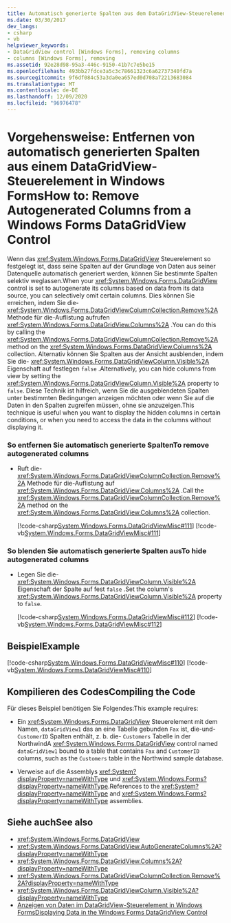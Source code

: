 ```yaml
---
title: Automatisch generierte Spalten aus dem DataGridView-Steuerelement entfernen
ms.date: 03/30/2017
dev_langs:
- csharp
- vb
helpviewer_keywords:
- DataGridView control [Windows Forms], removing columns
- columns [Windows Forms], removing
ms.assetid: 92e28d98-95a3-446c-9150-41b7c7e5be15
ms.openlocfilehash: 493bb27fdce3a5c3c78661323c6a62737340fd7a
ms.sourcegitcommit: 9f6df084c53a3da0ea657ed0d708a72213683084
ms.translationtype: MT
ms.contentlocale: de-DE
ms.lasthandoff: 12/09/2020
ms.locfileid: "96976478"
---
```

# <a name="how-to-remove-autogenerated-columns-from-a-windows-forms-datagridview-control"></a><span data-ttu-id="9a9d0-102">Vorgehensweise: Entfernen von automatisch generierten Spalten aus einem DataGridView-Steuerelement in Windows Forms</span><span class="sxs-lookup"><span data-stu-id="9a9d0-102">How to: Remove Autogenerated Columns from a Windows Forms DataGridView Control</span></span>
<span data-ttu-id="9a9d0-103">Wenn das <xref:System.Windows.Forms.DataGridView> Steuerelement so festgelegt ist, dass seine Spalten auf der Grundlage von Daten aus seiner Datenquelle automatisch generiert werden, können Sie bestimmte Spalten selektiv weglassen.</span><span class="sxs-lookup"><span data-stu-id="9a9d0-103">When your <xref:System.Windows.Forms.DataGridView> control is set to autogenerate its columns based on data from its data source, you can selectively omit certain columns.</span></span> <span data-ttu-id="9a9d0-104">Dies können Sie erreichen, indem Sie die- <xref:System.Windows.Forms.DataGridViewColumnCollection.Remove%2A> Methode für die-Auflistung aufrufen <xref:System.Windows.Forms.DataGridView.Columns%2A> .</span><span class="sxs-lookup"><span data-stu-id="9a9d0-104">You can do this by calling the <xref:System.Windows.Forms.DataGridViewColumnCollection.Remove%2A> method on the <xref:System.Windows.Forms.DataGridView.Columns%2A> collection.</span></span> <span data-ttu-id="9a9d0-105">Alternativ können Sie Spalten aus der Ansicht ausblenden, indem Sie die- <xref:System.Windows.Forms.DataGridViewColumn.Visible%2A> Eigenschaft auf festlegen `false` .</span><span class="sxs-lookup"><span data-stu-id="9a9d0-105">Alternatively, you can hide columns from view by setting the <xref:System.Windows.Forms.DataGridViewColumn.Visible%2A> property to `false`.</span></span> <span data-ttu-id="9a9d0-106">Diese Technik ist hilfreich, wenn Sie die ausgeblendeten Spalten unter bestimmten Bedingungen anzeigen möchten oder wenn Sie auf die Daten in den Spalten zugreifen müssen, ohne sie anzuzeigen.</span><span class="sxs-lookup"><span data-stu-id="9a9d0-106">This technique is useful when you want to display the hidden columns in certain conditions, or when you need to access the data in the columns without displaying it.</span></span>  
  
### <a name="to-remove-autogenerated-columns"></a><span data-ttu-id="9a9d0-107">So entfernen Sie automatisch generierte Spalten</span><span class="sxs-lookup"><span data-stu-id="9a9d0-107">To remove autogenerated columns</span></span>  
  
- <span data-ttu-id="9a9d0-108">Ruft die- <xref:System.Windows.Forms.DataGridViewColumnCollection.Remove%2A> Methode für die-Auflistung auf <xref:System.Windows.Forms.DataGridView.Columns%2A> .</span><span class="sxs-lookup"><span data-stu-id="9a9d0-108">Call the <xref:System.Windows.Forms.DataGridViewColumnCollection.Remove%2A> method on the <xref:System.Windows.Forms.DataGridView.Columns%2A> collection.</span></span>  
  
     [!code-csharp[System.Windows.Forms.DataGridViewMisc#111](~/samples/snippets/csharp/VS_Snippets_Winforms/System.Windows.Forms.DataGridViewMisc/CS/datagridviewmisc.cs#111)]
     [!code-vb[System.Windows.Forms.DataGridViewMisc#111](~/samples/snippets/visualbasic/VS_Snippets_Winforms/System.Windows.Forms.DataGridViewMisc/VB/datagridviewmisc.vb#111)]  
  
### <a name="to-hide-autogenerated-columns"></a><span data-ttu-id="9a9d0-109">So blenden Sie automatisch generierte Spalten aus</span><span class="sxs-lookup"><span data-stu-id="9a9d0-109">To hide autogenerated columns</span></span>  
  
- <span data-ttu-id="9a9d0-110">Legen Sie die- <xref:System.Windows.Forms.DataGridViewColumn.Visible%2A> Eigenschaft der Spalte auf fest `false` .</span><span class="sxs-lookup"><span data-stu-id="9a9d0-110">Set the column's <xref:System.Windows.Forms.DataGridViewColumn.Visible%2A> property to `false`.</span></span>  
  
     [!code-csharp[System.Windows.Forms.DataGridViewMisc#112](~/samples/snippets/csharp/VS_Snippets_Winforms/System.Windows.Forms.DataGridViewMisc/CS/datagridviewmisc.cs#112)]
     [!code-vb[System.Windows.Forms.DataGridViewMisc#112](~/samples/snippets/visualbasic/VS_Snippets_Winforms/System.Windows.Forms.DataGridViewMisc/VB/datagridviewmisc.vb#112)]  
  
## <a name="example"></a><span data-ttu-id="9a9d0-111">Beispiel</span><span class="sxs-lookup"><span data-stu-id="9a9d0-111">Example</span></span>  
 [!code-csharp[System.Windows.Forms.DataGridViewMisc#110](~/samples/snippets/csharp/VS_Snippets_Winforms/System.Windows.Forms.DataGridViewMisc/CS/datagridviewmisc.cs#110)]
 [!code-vb[System.Windows.Forms.DataGridViewMisc#110](~/samples/snippets/visualbasic/VS_Snippets_Winforms/System.Windows.Forms.DataGridViewMisc/VB/datagridviewmisc.vb#110)]  
  
## <a name="compiling-the-code"></a><span data-ttu-id="9a9d0-112">Kompilieren des Codes</span><span class="sxs-lookup"><span data-stu-id="9a9d0-112">Compiling the Code</span></span>  
 <span data-ttu-id="9a9d0-113">Für dieses Beispiel benötigen Sie Folgendes:</span><span class="sxs-lookup"><span data-stu-id="9a9d0-113">This example requires:</span></span>  
  
- <span data-ttu-id="9a9d0-114">Ein <xref:System.Windows.Forms.DataGridView> Steuerelement mit dem Namen, `dataGridView1` das an eine Tabelle gebunden `Fax` ist, die-und- `CustomerID` Spalten enthält, z. b. die- `Customers` Tabelle in der Northwind</span><span class="sxs-lookup"><span data-stu-id="9a9d0-114">A <xref:System.Windows.Forms.DataGridView> control named `dataGridView1` bound to a table that contains `Fax` and `CustomerID` columns, such as the `Customers` table in the Northwind sample database.</span></span>  
  
- <span data-ttu-id="9a9d0-115">Verweise auf die Assemblys <xref:System?displayProperty=nameWithType> und <xref:System.Windows.Forms?displayProperty=nameWithType>.</span><span class="sxs-lookup"><span data-stu-id="9a9d0-115">References to the <xref:System?displayProperty=nameWithType> and <xref:System.Windows.Forms?displayProperty=nameWithType> assemblies.</span></span>  
  
## <a name="see-also"></a><span data-ttu-id="9a9d0-116">Siehe auch</span><span class="sxs-lookup"><span data-stu-id="9a9d0-116">See also</span></span>

- <xref:System.Windows.Forms.DataGridView>
- <xref:System.Windows.Forms.DataGridView.AutoGenerateColumns%2A?displayProperty=nameWithType>
- <xref:System.Windows.Forms.DataGridView.Columns%2A?displayProperty=nameWithType>
- <xref:System.Windows.Forms.DataGridViewColumnCollection.Remove%2A?displayProperty=nameWithType>
- <xref:System.Windows.Forms.DataGridViewColumn.Visible%2A?displayProperty=nameWithType>
- [<span data-ttu-id="9a9d0-117">Anzeigen von Daten im DataGridView-Steuerelement in Windows Forms</span><span class="sxs-lookup"><span data-stu-id="9a9d0-117">Displaying Data in the Windows Forms DataGridView Control</span></span>](displaying-data-in-the-windows-forms-datagridview-control.md)
